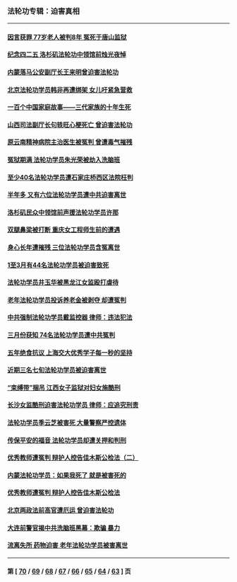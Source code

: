 ### 法轮功专辑：迫害真相
---
#### [因言获罪 77岁老人被判8年 冤死于唐山监狱](../../pages/nf4379/n13718512.md) 
#### [纪念四二五 洛杉矶法轮功中领馆前烛光夜悼](../../pages/nf4379/n13719557.md) 
#### [内蒙落马公安副厅长王来明曾迫害法轮功](../../pages/nf4379/n13717744.md) 
#### [北京法轮功学员韩非再遭绑架 女儿吁紧急营救](../../pages/nf4379/n13717927.md) 
#### [一百个中国家庭故事——三代家族的十年生死](../../pages/nf4379/n13716313.md) 
#### [山西司法副厅长句轶旺心梗死亡 曾迫害法轮功](../../pages/nf4379/n13716878.md) 
#### [原云南精神病院主治医生被冤判 曾遭毒气摧残](../../pages/nf4379/n13714548.md) 
#### [冤狱期满 法轮功学员朱光荣被劫入洗脑班](../../pages/nf4379/n13708358.md) 
#### [至少40名法轮功学员遭石家庄桥西区法院枉判](../../pages/nf4379/n13713749.md) 
#### [半年多 又有六位法轮功学员遭中共迫害离世](../../pages/nf4379/n13712382.md) 
#### [洛杉矶民众中领馆前声援法轮功学员许那](../../pages/nf4379/n13710251.md) 
#### [双腿鼻梁被打断 重庆女工程师生前的遭遇](../../pages/nf4379/n13709854.md) 
#### [身心长年遭摧残 三位法轮功学员含冤离世](../../pages/nf4379/n13692679.md) 
#### [1至3月有44名法轮功学员被迫害致死](../../pages/nf4379/n13704649.md) 
#### [法轮功学员井玉华被黑龙江女监殴打虐待](../../pages/nf4379/n13709102.md) 
#### [老年法轮功学员投诉养老金被剥夺 却遭冤判](../../pages/nf4379/n13697069.md) 
#### [中共强制法轮功学员戴监控器 律师：违法犯法](../../pages/nf4379/n13699665.md) 
#### [三月份获知 74名法轮功学员遭中共冤判](../../pages/nf4379/n13694951.md) 
#### [五年绝食抗议 上海交大优秀学子每一秒的坚持](../../pages/nf4379/n13669136.md) 
#### [近期三名七旬法轮功学员被迫害离世](../../pages/nf4379/n13688715.md) 
#### [“束缚带”捆吊 江西女子监狱对妇女施酷刑](../../pages/nf4379/n13682860.md) 
#### [长沙女监酷刑迫害法轮功学员 律师：应追究刑责](../../pages/nf4379/n13684077.md) 
#### [法轮功学员季云芝被害死 大量警察严控遗体](../../pages/nf4379/n13683424.md) 
#### [传保平安的福音 法轮功学员却遭关押和判刑](../../pages/nf4379/n13678842.md) 
#### [优秀教师遭冤判 辩护人控告佳木斯公检法（二）](../../pages/nf4379/n13672516.md) 
#### [内蒙法轮功学员：如果我死了 就是被害死的](../../pages/nf4379/n13672964.md) 
#### [优秀教师遭冤判 辩护人控告佳木斯公检法](../../pages/nf4379/n13667637.md) 
#### [北京两政法前高官遭厄运 曾迫害法轮功](../../pages/nf4379/n13664915.md) 
#### [大连前警官揭中共洗脑班黑幕：欺骗 暴力](../../pages/nf4379/n13662506.md) 
#### [流离失所 药物迫害 老年法轮功学员被害离世](../../pages/nf4379/n13660094.md) 

---
#### 第 [ [70](./70.md) / [69](./69.md) / [68](./68.md) / [67](./67.md) / [66](./66.md) / [65](./65.md) / [64](./64.md) / [63](./63.md) ] 页
